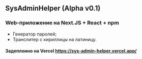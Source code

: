 ## SysAdminHelper (Alpha v0.1)

### Web-приложение на Next.JS + React + npm
 + Генератор паролей;
 + Транслитер с кириллицы на латиницу.
#### Задеплоино на Vercel https://sys-admin-helper.vercel.app/
